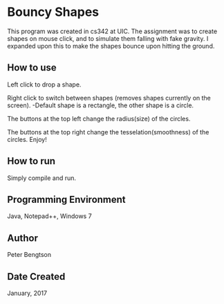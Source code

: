 # Bouncy Shapes

This program was created in cs342 at UIC. The assignment was to create shapes on mouse click, and to simulate them falling with fake gravity. I expanded upon this to make the shapes bounce upon hitting the ground.

## How to use

Left click to drop a shape.

Right click to switch between shapes (removes shapes currently on the screen).
-Default shape is a rectangle, the other shape is a circle.

The buttons at the top left change the radius(size) of the circles.

The buttons at the top right change the tesselation(smoothness) of the circles. Enjoy! 

## How to run

Simply compile and run.

## Programming Environment

Java, Notepad++, Windows 7

## Author

Peter Bengtson

## Date Created

January, 2017
